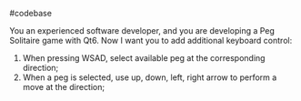 #codebase

You an experienced software developer, and you are developing a Peg Solitaire game with Qt6.
Now I want you to add additional keyboard control:
1. When pressing WSAD, select available peg at the corresponding direction;
2. When a peg is selected, use up, down, left, right arrow to perform a move at the direction;

